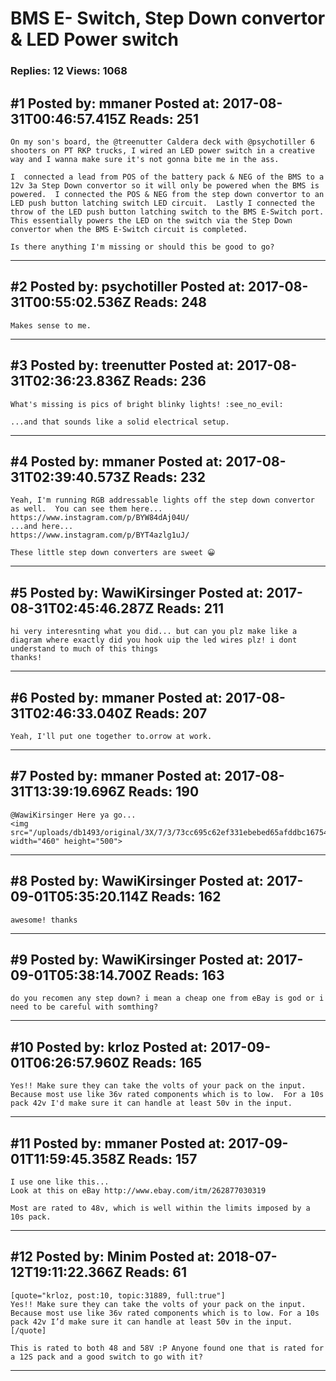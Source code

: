 # BMS E- Switch, Step Down convertor &amp; LED Power switch

### Replies: 12 Views: 1068

## \#1 Posted by: mmaner Posted at: 2017-08-31T00:46:57.415Z Reads: 251

```
On my son's board, the @treenutter Caldera deck with @psychotiller 6 shooters on PT RKP trucks, I wired an LED power switch in a creative way and I wanna make sure it's not gonna bite me in the ass.

I  connected a lead from POS of the battery pack & NEG of the BMS to a 12v 3a Step Down convertor so it will only be powered when the BMS is powered.  I connected the POS & NEG from the step down convertor to an LED push button latching switch LED circuit.  Lastly I connected the throw of the LED push button latching switch to the BMS E-Switch port.  This essentially powers the LED on the switch via the Step Down convertor when the BMS E-Switch circuit is completed.

Is there anything I'm missing or should this be good to go?
```

---
## \#2 Posted by: psychotiller Posted at: 2017-08-31T00:55:02.536Z Reads: 248

```
Makes sense to me.
```

---
## \#3 Posted by: treenutter Posted at: 2017-08-31T02:36:23.836Z Reads: 236

```
What's missing is pics of bright blinky lights! :see_no_evil:

...and that sounds like a solid electrical setup.
```

---
## \#4 Posted by: mmaner Posted at: 2017-08-31T02:39:40.573Z Reads: 232

```
Yeah, I'm running RGB addressable lights off the step down convertor as well.  You can see them here...
https://www.instagram.com/p/BYW84dAj04U/
...and here...
https://www.instagram.com/p/BYT4azlg1uJ/

These little step down converters are sweet 😀
```

---
## \#5 Posted by: WawiKirsinger Posted at: 2017-08-31T02:45:46.287Z Reads: 211

```
hi very interesnting what you did... but can you plz make like a diagram where exactly did you hook uip the led wires plz! i dont understand to much of this things 
thanks!
```

---
## \#6 Posted by: mmaner Posted at: 2017-08-31T02:46:33.040Z Reads: 207

```
Yeah, I'll put one together to.orrow at work.
```

---
## \#7 Posted by: mmaner Posted at: 2017-08-31T13:39:19.696Z Reads: 190

```
@WawiKirsinger Here ya go...
<img src="/uploads/db1493/original/3X/7/3/73cc695c62ef331ebebed65afddbc1675449ae32.jpg" width="460" height="500">
```

---
## \#8 Posted by: WawiKirsinger Posted at: 2017-09-01T05:35:20.114Z Reads: 162

```
awesome! thanks
```

---
## \#9 Posted by: WawiKirsinger Posted at: 2017-09-01T05:38:14.700Z Reads: 163

```
do you recomen any step down? i mean a cheap one from eBay is god or i need to be careful with somthing?
```

---
## \#10 Posted by: krloz Posted at: 2017-09-01T06:26:57.960Z Reads: 165

```
Yes!! Make sure they can take the volts of your pack on the input.  Because most use like 36v rated components which is to low.  For a 10s pack 42v I'd make sure it can handle at least 50v in the input.
```

---
## \#11 Posted by: mmaner Posted at: 2017-09-01T11:59:45.358Z Reads: 157

```
I use one like this...
Look at this on eBay http://www.ebay.com/itm/262877030319

Most are rated to 48v, which is well within the limits imposed by a 10s pack.
```

---
## \#12 Posted by: Minim Posted at: 2018-07-12T19:11:22.366Z Reads: 61

```
[quote="krloz, post:10, topic:31889, full:true"]
Yes!! Make sure they can take the volts of your pack on the input. Because most use like 36v rated components which is to low. For a 10s pack 42v I’d make sure it can handle at least 50v in the input.
[/quote]

This is rated to both 48 and 58V :P Anyone found one that is rated for a 12S pack and a good switch to go with it?
```

---
